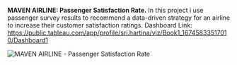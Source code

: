 **MAVEN AIRLINE: Passenger Satisfaction Rate.** In this project i use passenger survey results to recommend a data-driven strategy for an airline to increase their customer satisfaction          ratings. Dashboard Link: https://public.tableau.com/app/profile/sri.hartina/viz/Book1_16745833517010/Dashboard1

![MAVEN AIRLINE - Passenger Satisfaction Rate](https://github.com/tinashdj/Tableau-Project/assets/110084624/d5183e9e-a95d-4cc5-a137-a2c81237c2d5)
